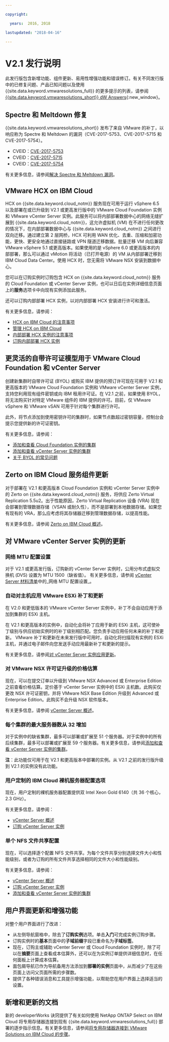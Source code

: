 ```yaml
---

copyright:

  years:  2016, 2018

lastupdated: "2018-04-16"

---
```


# V2.1 发行说明

此发行版包含新增功能、组件更新、易用性增强功能和错误修订。有关不同发行版中的已修复问题、产品已知问题以及使用 {{site.data.keyword.vmwaresolutions_full}} 的更多提示的列表，请参阅 [{{site.data.keyword.vmwaresolutions_short}} dW Answers](https://developer.ibm.com/answers/topics/cloudvmw/){:new_window}。

## Spectre 和 Meltdown 修复

{{site.data.keyword.vmwaresolutions_short}} 发布了来自 VMware 的补丁，以响应称为 Spectre 和 Meltdown 的漏洞（CVE-2017-5753、CVE-2017-5715 和 CVE-2017-5754）。

* CVEID：[CVE-2017-5753](http://cve.mitre.org/cgi-bin/cvename.cgi?name=CVE-2017-5753)
* CVEID：[CVE-2017-5715](http://cve.mitre.org/cgi-bin/cvename.cgi?name=CVE-2017-5715)
* CVEID：[CVE-2017-5754](http://cve.mitre.org/cgi-bin/cvename.cgi?name=CVE-2017-5754)

有关更多信息，请参阅[解决 Spectre 和 Meltdown 漏洞](../vmonic/trbl_fix_spectre.html)。

## VMware HCX on IBM Cloud

HCX on {{site.data.keyword.cloud_notm}} 服务现在可用于运行 vSphere 6.5 以及部署在或已升级到 V2.1 或更高发行版中的 VMware Cloud Foundation 实例和 VMware vCenter Server 实例。此服务可以将内部部署数据中心的网络无缝扩展到 {{site.data.keyword.cloud_notm}}，这允许虚拟机 (VM) 在不进行任何更改的情况下，在内部部署数据中心与 {{site.data.keyword.cloud_notm}} 之间进行双向迁移。通过建立第 2 层网桥，HCX 可利用 WAN 优化、去重、压缩和加密功能，更快、更安全地通过直接链路或 VPN 隧道迁移数据。批量迁移 VM 向后兼容 VMware vSphere 5.1 或更高版本。如果使用的是 vSphere 6.0 或更高版本的内部部署，那么可以通过 vMotion 将活动（已打开电源）的 VM 从内部部署迁移到 IBM Cloud Data Center。使用 HCX 时，您无需将 VMware NSX 安装到数据中心。

您可以在订购实例时订购包含 HCX on {{site.data.keyword.cloud_notm}} 服务的 Cloud Foundation 或 vCenter Server 实例，也可以日后在实例详细信息页面上的**服务**选项卡中向现有实例添加此服务。

还可以订购内部部署 HCX 实例，以对内部部署 HCX 安装进行许可和激活。

有关更多信息，请参阅：
* [HCX on IBM Cloud 的注意事项](../services/hcx_considerations.html)
* [管理 HCX on IBM Cloud](../services/managinghcx.html)
* [内部部署 HCX 实例的注意事项](../services/standalone_considerations.html)
* [订购内部部署 HCX 实例](../services/standalone_orderingserviceinstances.html)

## 更灵活的自带许可证模型用于 VMware Cloud Foundation 和 vCenter Server

创建新集群时自带许可证 (BYOL) 或购买 IBM 提供的预订许可现在可用于 V2.1 和更高版本的 VMware Cloud Foundation 实例和 VMware vCenter Server 实例，支持您利用现有组件密钥或向 IBM 租用许可证。在 V2.1 之前，如果使用 BYOL，将无法购买针对特定 VMware 组件的 IBM 提供的许可。目前，仅 VMware vSphere 和 VMware vSAN 可用于针对每个集群进行许可。

此外，将节点添加到使用密钥许可的集群时，如果节点数超过密钥容量，控制台会提示您提供新的许可证密钥。

有关更多信息，请参阅：

* [添加和查看 Cloud Foundation 实例的集群](../sddc/sd_addingviewingclusters.html)
* [添加和查看 vCenter Server 实例的集群](../vcenter/vc_addingviewingclusters.html)
* [关于 BYOL 的常见问题](../vmonic/faq_byol.html)

## Zerto on IBM Cloud 服务组件更新

对于部署在 V2.1 和更高版本 Cloud Foundation 实例和 vCenter Server 实例中的 Zerto on {{site.data.keyword.cloud_notm}} 服务，将供应 Zerto Virtual Replication 5.5u2。出于性能原因，Zerto Virtual Replication 设备 (VRA) 现在会部署到管理数据存储（VSAN 或耐久性），而不是部署到本地数据存储。如果您有现有的 VRA，那么应考虑将其存储器迁移到管理数据存储，以提高性能。

有关更多信息，请参阅 [Zerto on IBM Cloud 概述](../services/addingzertodr.html)。

## 对 VMware vCenter Server 实例的更新

### 网络 MTU 配置设置

对于 V2.1 或更高发行版，订购新的 vCenter Server 实例时，公用分布式虚拟交换机 (DVS) 设置为 MTU 1500（缺省值）。
有关更多信息，请参阅 [vCenter Server 材料清单](../vcenter/vc_bom.html)中的_网络 MTU 配置设置_。

### 自动对主机应用 VMware ESXi 补丁和更新

在 V2.0 和更低版本的 VMware vCenter Server 实例中，补丁不会自动应用于添加到集群的 ESXi 主机。

在 V2.1 和更高版本的实例中，自动化会将补丁应用于新的 ESXi 主机，这可使补丁级别与供应初始实例时的补丁级别相匹配。您负责手动应用任何未来的补丁和更新。
VMware 补丁和更新在未来发行版中可用时，自动化将扫描现有实例的 ESXi 主机，并通过电子邮件向您发送手动应用最新补丁和更新的提示。

有关更多信息，请参阅[对 vCenter Server 实例应用更新](../vcenter/vc_applyingupdates.html)。

### 对 VMware NSX 许可证升级的价格估算

现在，可以在提交订单以升级到 VMware NSX Advanced 或 Enterprise Edition 之前查看价格估算。定价基于 vCenter Server 实例中的 ESXi 主机数。此购买仅更改 NSX 许可证密钥，并将 VMware NSX Base Edition 升级到 Advanced 或 Enterprise Edition。此购买不会升级 NSX 软件版本。

有关更多信息，请参阅 [vCenter Server 概述](../vcenter/vc_vcenterserveroverview.html)。

### 每个集群的最大服务器数从 32 增加

对于实例中的缺省集群，最多可以部署或扩展至 51 个服务器。对于实例中的所有后续集群，最多可以部署或扩展至 59 个服务器。有关更多信息，请参阅[添加和查看 vCenter Server 实例的集群](../vcenter/vc_addingviewingclusters.html)。

**注**：此功能仅可用于在 V2.1 和更高版本中部署的实例。从 V2.1 之前的发行版升级到 V2.1 的实例没有此功能。

### 用户定制的 IBM Cloud 裸机服务器配置选项

现在，用户定制的裸机服务器配置提供双 Intel Xeon Gold 6140（共 36 个核心，2.3 GHz）。

有关更多信息，请参阅：
* [vCenter Server 概述](../vcenter/vc_vcenterserveroverview.html)
* [订购 vCenter Server 实例](../vcenter/vc_orderinginstance.html)

### 单个 NFS 文件共享配置

现在，可以选择逐个配置 NFS 文件共享。为每个文件共享分别选择文件大小和性能级别，或者为订购的所有文件共享选择相同的文件大小和性能级别。

有关更多信息，请参阅：
* [vCenter Server 概述](../vcenter/vc_vcenterserveroverview.html)
* [订购 vCenter Server 实例](../vcenter/vc_orderinginstance.html)
* [添加和查看 vCenter Server 实例的集群](../vcenter/vc_addingviewingclusters.html)

## 用户界面更新和增强功能

对整个用户界面进行了改进：

* 从左侧导航窗格中，除去了**订购实例**选项。单击**入门**可完成实例订购步骤。
* 订购实例时的**基本**页面中的**子域前缀**字段已重命名为**子域标签**。
* 现在，订购主或辅助 vCenter Server 或 Cloud Foundation 实例时，除了可以在**摘要**页面上查看成本估算外，还可以在为实例订单提供详细信息时，在任何面板上计算成本估算。
* 面包屑导航已作为导航备用方法添加到**部署的实例**页面中，从而减少了在这些页面上访问父页面所需的步骤数。
* 提供了各种错误消息和工具提示增强功能，以帮助您在用户界面上选择适当的设置。

## 新增和更新的文档

新的 developerWorks 诀窍提供了有关如何使用 NetApp ONTAP Select on IBM Cloud 将专用存储器连接到现有 {{site.data.keyword.vmwaresolutions_full}} 部署的逐步指示信息。有关更多信息，请参阅[将专用存储器连接到 VMware Solutions on IBM Cloud 的步骤](https://developer.ibm.com/recipes/tutorials/steps-to-attach-dedicated-storage-to-existing-ic4v-deployments-on-ibm-cloud/)。

